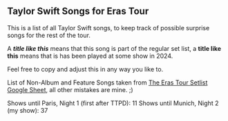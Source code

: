 ## Taylor Swift Songs for Eras Tour

This is a list of all Taylor Swift songs, to keep track of possible surprise songs for the rest of the tour.

A ***title like this*** means that this song is part of the regular set list, a **title like this** means that is has been played at some show in 2024.

Feel free to copy and adjust this in any way you like to.

List of Non-Album and Feature Songs taken from [The Eras Tour Setlist Google Sheet](https://docs.google.com/spreadsheets/d/1isbSEIwagJrX97rdZhdYsPBQ4Agw09VIdYj8SqkEjxA/edit#gid=478348971), all other mistakes are mine. ;)

Shows until Paris, Night 1 (first after TTPD): 11
Shows until Munich, Night 2 (my show): 37
